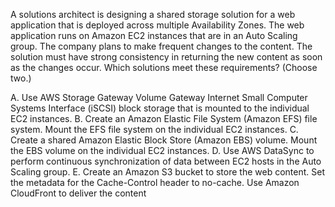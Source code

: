 A solutions architect is designing a shared storage solution for a web application that is deployed across multiple Availability Zones. The web application runs on Amazon EC2 instances that are in an Auto Scaling group. The company plans to make frequent changes to the content. The solution must have strong consistency in returning the new content as soon as the changes occur. Which solutions meet these requirements? (Choose two.) 

A. Use AWS Storage Gateway Volume Gateway Internet Small Computer Systems Interface (iSCSI) block storage that is mounted to the individual EC2 instances. 
B. Create an Amazon Elastic File System (Amazon EFS) file system. Mount the EFS file system on the individual EC2 instances. 
C. Create a shared Amazon Elastic Block Store (Amazon EBS) volume. Mount the EBS volume on the individual EC2 instances. 
D. Use AWS DataSync to perform continuous synchronization of data between EC2 hosts in the Auto Scaling group. 
E. Create an Amazon S3 bucket to store the web content. Set the metadata for the Cache-Control header to no-cache. Use Amazon CloudFront to deliver the content